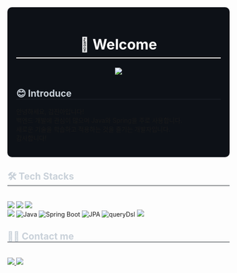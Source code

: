 <div style="background-color: #0d1117; padding: 20px; border-radius: 10px; text-align: center;">
    <h1 style="color: #ffffff; font-size: 32px; border-bottom: 2px solid #ffffff; padding-bottom: 10px;">👋 Welcome</h1>


<div align= "center">
    <img src="https://capsule-render.vercel.app/api?type=rect&color=0:4a5945,100:2a7434&height=120&text=welcome%20&animation=fadeIn&fontColor=ffffff&fontSize=50" />
    </div>
    <div style="text-align: left;"> 
    <h2 style="border-bottom: 1px solid #21262d; color: #c9d1d9;"> 😊 Introduce </h2>
    </div>
    <div style="text-align: left;"> 
        안녕하세요, 김진아입니다! 
        <br>백엔드 개발에 관심이 많으며 Java와 Spring을 주로 사용합니다. 
        <br>
        새로운 기술을 학습하고 적용하는 것을 즐기는 개발자입니다.
        <br>감사합니다!
    </p>
</div>
    <div style="font-weight: 700; font-size: 15px; text-align: left; color: #c9d1d9;">  </div> 
    </div>
    <div style="text-align: left;">
    <h2 style="border-bottom: 1px solid #21262d; color: #c9d1d9;"> 🛠️ Tech Stacks </h2> <br> 
    <div style="margin: ; text-align: left;" "text-align: left;"> <img src="https://img.shields.io/badge/Git-F05032?style=for-the-badge&logo=Git&logoColor=white">
          <img src="https://img.shields.io/badge/Github-181717?style=for-the-badge&logo=Github&logoColor=white">
        <img src="https://img.shields.io/badge/Notion-000000?style=for-the-badge&logo=Notion&logoColor=white"> <br/><img src="https://img.shields.io/badge/Spring-6DB33F?style=for-the-badge&logo=Spring&logoColor=white"> <img alt="Java" src ="https://img.shields.io/badge/Java-61DAFB.svg?&style=for-the-badge&logo=Java&logoColor=white"/> <img alt="Spring Boot" src ="https://img.shields.io/badge/Spring Boot-764ABC.svg?&style=for-the-badge&logo=springboot&logoColor=white"/> <img alt="JPA" src ="https://img.shields.io/badge/jpa-5A29E4.svg?&style=for-the-badge&logo=jpa&logoColor=white"/> <img alt="queryDsl" src ="https://img.shields.io/badge/querydsl-DB7093.svg?&style=for-the-badge&logo=querydsl&logoColor=white"/> <img src="https://img.shields.io/badge/MySQL-4479A1?style=for-the-badge&logo=MySQL&logoColor=white">
          </div>
    </div>
    <div style="text-align: left;">
    <h2 style="border-bottom: 1px solid #21262d; color: #c9d1d9;"> 🧑‍💻 Contact me </h2> <br> 
    <div style="text-align: left;"> <a href=https://www.notion.so/jin-a/63e055c16f2f4468ae3f78fb890e5b65> <img src="https://img.shields.io/badge/Notion-000000?style=for-the-badge&logo=Notion&logoColor=white&link=https://www.notion.so/jin-a/63e055c16f2f4468ae3f78fb890e5b65"> </a>
         <a href=mailto:oksu010@gmail.com> <img src="https://img.shields.io/badge/Gmail-EA4335?style=for-the-badge&logo=Gmail&logoColor=white&link=mailto:oksu010@gmail.com"> </a>
          </div>  <br> 
    <div style="text-align: left;">  </div> 
    </div>
